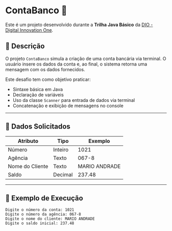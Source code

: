 # ContaBanco 🚀

Este é um projeto desenvolvido durante a **Trilha Java Básico** da [DIO - Digital Innovation One](https://www.dio.me/).

## 📘 Descrição

O projeto `ContaBanco` simula a criação de uma conta bancária via terminal. O usuário insere os dados da conta e, ao final, o sistema retorna uma mensagem com os dados fornecidos.

Este desafio tem como objetivo praticar:

- Sintaxe básica em Java
- Declaração de variáveis
- Uso da classe `Scanner` para entrada de dados via terminal
- Concatenação e exibição de mensagens no console

---

## 🧾 Dados Solicitados

| Atributo      | Tipo     | Exemplo         |
|---------------|----------|-----------------|
| Número        | Inteiro  | 1021            |
| Agência       | Texto    | 067-8           |
| Nome do Cliente | Texto | MARIO ANDRADE    |
| Saldo         | Decimal  | 237.48          |

---

## 📌 Exemplo de Execução

```text
Digite o número da conta: 1021
Digite o número da agência: 067-8
Digite o nome do cliente: MARIO ANDRADE
Digite o saldo inicial: 237.48
